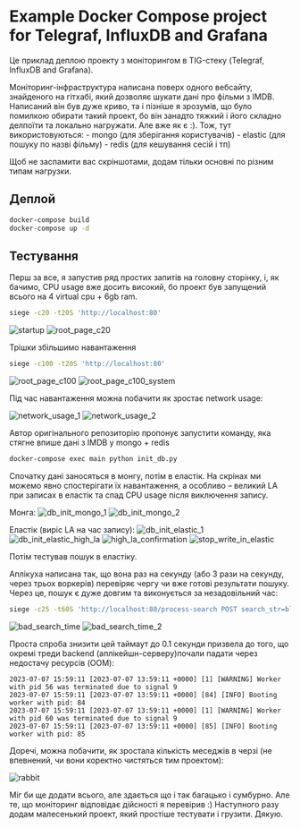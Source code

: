 # Example Docker Compose project for Telegraf, InfluxDB and Grafana

Це приклад деплою проекту з моніторингом в TIG-стеку (Telegraf, InfluxDB and Grafana).

Моніторинг-інфраструктура написана поверх одного вебсайту, знайденого на гітхабі, який дозволяє шукати дані про фільми з IMDB.
Написаний він був дуже криво, та і пізніше я зрозумів, що було помилкою обирати такий проект, бо він занадто тяжкий і його складно делпоїти та локально нагружати. Але вже як є :). Тож, тут використовуються:
    - mongo (для зберігання користувачів)
    - elastic (для пошуку по назві фільму)
    - redis (для кешування сесій і тп)

Щоб не заспамити вас скріншотами, додам тільки основні по різним типам нагрузки.

## Деплой

```sh
docker-compose build
docker-compose up -d
```

## Тестування

Перш за все, я запустив ряд простих запитів на головну сторінку, і, як бачимо, CPU usage вже досить високий, бо проект був запущений всього на 4 virtual cpu + 6gb ram.

```sh
siege -c20 -t20S 'http://localhost:80'
```

![startup](screens/startup.jpg)
![root_page_c20](screens/root_page_c20.jpg)

Трішки збільшимо навантаження

```sh
siege -c100 -t20S 'http://localhost:80'
```

![root_page_c100](screens/root_page_c100.jpg)
![root_page_c100_system](screens/root_page_c100_system.jpg)

Під час навантаження можна побачити як зростає network usage:

![network_usage_1](screens/network_usage_1.jpg)
![network_usage_2](screens/network_usage_2.jpg)

Автор оригінального репозиторію пропонує запустити команду, яка стягне впише дані з IMDB у mongo + redis

```sh
docker-compose exec main python init_db.py
```

Спочатку дані заносяться в монгу, потім в еластік. На скрінах ми можемо явно спостерігати їх навантаження, а особливо – великий LA при записах в еластік та спад CPU usage після виключення запису.

Монга:
![db_init_mongo_1](screens/db_init_mongo_1.jpg)
![db_init_mongo_2](screens/db_init_mongo_2.jpg)

Еластік (виріс LA на час запису):
![db_init_elastic_1](screens/db_init_elastic_1.jpg)
![db_init_elastic_high_la](screens/db_init_elastic_high_la.jpg)
![high_la_confirmation](screens/high_la_confirmation.jpg)
![stop_write_in_elastic](screens/stop_write_in_elastic.jpg)

Потім тестував пошук в еластіку.

Аплікуха написана так, що вона раз на секунду (або 3 рази на секунду, через трьох воркерів) перевіряє чергу чи вже готові результати пошуку. Через це, пошук є дуже довгим та виконується за незадовільний час:

```sh
siege -c25 -t60S 'http://localhost:80/process-search POST search_str=blade' --no-parser
```

![bad_search_time](screens/bad_search_time.png)
![bad_search_time_2](screens/bad_search_time_2.png)

Проста спроба знизити цей таймаут до 0.1 секунди призвела до того, що окремі треди backend (аплікейшн-серверу)почали падати через недостачу ресурсів (OOM):

```log
2023-07-07 15:59:11 [2023-07-07 13:59:11 +0000] [1] [WARNING] Worker with pid 56 was terminated due to signal 9
2023-07-07 15:59:11 [2023-07-07 13:59:11 +0000] [84] [INFO] Booting worker with pid: 84
2023-07-07 15:59:11 [2023-07-07 13:59:11 +0000] [1] [WARNING] Worker with pid 60 was terminated due to signal 9
2023-07-07 15:59:11 [2023-07-07 13:59:11 +0000] [85] [INFO] Booting worker with pid: 85
```

Доречі, можна побачити, як зростала кількість меседжів в черзі (не впевнений, чи вони коректно чистяться тим проектом):

![rabbit](screens/rabbit.jpg)

Міг би ще додати всього, але здається що і так багацько і сумбурно. Але те, що моніторинг відповідає дійсності я перевірив :)
Наступного разу додам малесенький проект, який простіше тестувати і грузити. Дякую.
